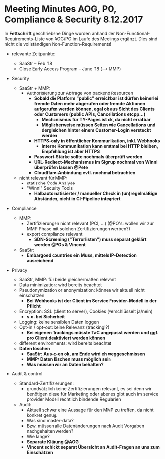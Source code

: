 # Meeting Minutes AOG, PO, Compliance & Security 8.12.2017

In **Fettschrift** geschriebene Dinge wurden anhand der Non-Functional-Requirements-Liste von AOG/PO im Laufe des Meetings ergänzt. Dies sind nicht die vollständigen Non-Function-Requirements!

- relevante Zeitpunkte:
    - SaaStr – Feb ‘18
    - Close Early Access Program – June ‘18 (--> MMP)
    
- Security
    - SaaStr + MMP: 
      - Authorisierung zur Abfrage von backend Resourcen
      	- **Sobald die Platform "public" erreichbar ist dürfen keinerlei fremde Daten mehr abgerufen oder fremde Aktionen aufgerufen werden können, egal ob aus Sicht des Clients oder Customers (public APIs, Cancellations etcpp...)**
			- **Mechanismus für TY-Pages ist ok, da nicht erratbar**
			- **Möglicherweise müssen Seiten wie Cancellations und dergleichen hinter einem Customer-Login versteckt werden**
		- **HTTPS-only in öffentlicher Kommunikation, inkl. Webhooks**
			- **interne Kommunikation kann erstmal bei HTTP bleiben, Empfehlung ist aber HTTPS**
		- **Passwort-Stärke sollte nochmals überprüft werden**
		- **URL-Redirect-Mechanismus im Signup nochmal von Winni überprüfen lassen @Pete**
		- **Cloudflare-Anbindung evtl. nochmal betrachten**
    - nicht relevant für MMP:
        - statische Code Analyse
        - "Winni" Security Tools
        	- **Halbautomatisierter / manueller Check in (un)regelmäßige Abständen, nicht in CI-Pipeline integriert**
- Compliance
    - MMP: 
        - Zertifizierungen nicht relevant (PCI, ...) (@PO's: wollen wir zur MMP Phase mit solchen Zertifizierungen werben?)
        - export compliance relevant
            - **SDN-Screening ("Terrorlisten") muss separat geklärt werden @POs & Vincent**
    - SaaStr:
        - **Embargoed countries ein Muss, mittels IP-Detection ausreichend**
- Privacy
    - SaaStr, MMP: für beide gleichermaßen relevant
    - Data minimization: wird bereits beachtet
    - Pseudonymization or anonymization: können wir aktuell nicht einschätzen
        - **Bei Webhooks ist der Client im Service Provider-Modell in der Pflicht**
    - Encryption: SSL (client to server), Cookies (verschlüsselt ja/nein)
        - **s.o. bei Sicherheit**
    - Logging: keine sensiblen Daten loggen
    - Opt-in / opt-out: keine Relevanz (tracking!?)
        - **Bei eigenen Trackings müsste TaC angepasst werden und ggf. pro Client deaktiviert werden können**
    - different environments: wird bereits beachtet
    - **Daten löschen**
        - **SaaStr: Aus-x-en ok, am Ende wird eh weggeschmissen**
        - **MMP: Daten löschen muss möglich sein**
        - **Was müssen wir an Daten behalten?**
- Audit & control
    - Standard-Zertifizierungen:
        - grundsätzlich keine Zertifizierungen relevant, es sei denn wir benötigen diese für Marketing oder aber es gibt auch im service provider Modell rechtlich bindende Regularien 
    - Audit:
        - Aktuell schwer eine Aussage für den MMP zu treffen, da nicht konkret genug.
        - Was sind master-data? 
        - Bzw. müssen alle Datenänderungen nach Audit Vorgaben nachgehalten werden?
        - Wie lange?
        - **Separate Klärung @AOG**
        - **Vincent schickt separat Übersicht an Audit-Fragen an uns zum Einschätzen**